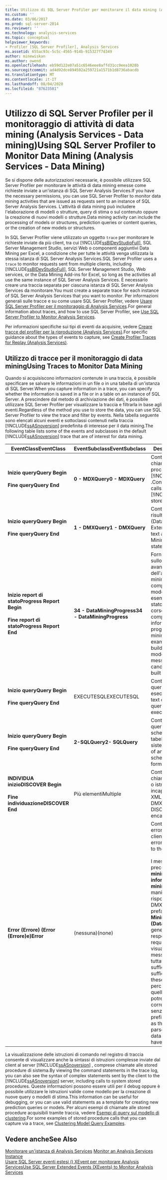 ```yaml
---
title: Utilizzo di SQL Server Profiler per monitorare il data mining (Analysis Services-Data mining) | Microsoft Docs
ms.custom: ''
ms.date: 03/06/2017
ms.prod: sql-server-2014
ms.reviewer: ''
ms.technology: analysis-services
ms.topic: conceptual
helpviewer_keywords:
- Profiler [SQL Server Profiler], Analysis Services
ms.assetid: 655ac93c-5c5c-4565-914b-915327f7d349
author: minewiskan
ms.author: owend
ms.openlocfilehash: eb59d122e07a51c6546eee8affd31cc9eea1028b
ms.sourcegitcommit: ad4d92dce894592a259721a1571b1d8736abacdb
ms.translationtype: MT
ms.contentlocale: it-IT
ms.lasthandoff: 08/04/2020
ms.locfileid: "87623581"
---
```

# <a name="using-sql-server-profiler-to-monitor-data-mining-analysis-services---data-mining"></a><span data-ttu-id="1a25f-102">Utilizzo di SQL Server Profiler per il monitoraggio di attività di data mining (Analysis Services - Data mining)</span><span class="sxs-lookup"><span data-stu-id="1a25f-102">Using SQL Server Profiler to Monitor Data Mining (Analysis Services - Data Mining)</span></span>
  <span data-ttu-id="1a25f-103">Se si dispone delle autorizzazioni necessarie, è possibile utilizzare SQL Server Profiler per monitorare le attività di data mining emesse come richieste inviate a un'istanza di SQL Server Analysis Services.</span><span class="sxs-lookup"><span data-stu-id="1a25f-103">If you have the necessary permissions, you can use SQL Server Profiler to monitor data mining activities that are issued as requests sent to an instance of SQL Server Analysis Services.</span></span> <span data-ttu-id="1a25f-104">L'attività di data mining può includere l'elaborazione di modelli o strutture, query di stima o sul contenuto oppure la creazione di nuovi modelli o strutture.</span><span class="sxs-lookup"><span data-stu-id="1a25f-104">Data mining activity can include the processing of models or structures, prediction queries or content queries, or the creation of new models or structures.</span></span>  
  
 <span data-ttu-id="1a25f-105">In SQL Server Profiler viene utilizzato un oggetto `trace` per monitorare le richieste inviate da più client, tra cui [!INCLUDE[ssBIDevStudioFull](../../includes/ssbidevstudiofull-md.md)], SQL Server Management Studio, servizi Web o componenti aggiuntivi Data Mining per Excel, a condizione che per tutte le attività venga utilizzata la stessa istanza di SQL Server Analysis Services.</span><span class="sxs-lookup"><span data-stu-id="1a25f-105">SQL Server Profiler uses a `trace` to monitor requests sent from multiple clients, including [!INCLUDE[ssBIDevStudioFull](../../includes/ssbidevstudiofull-md.md)], SQL Server Management Studio, Web services, or the Data Mining Add-ins for Excel, so long as the activities all use the same instance of SQL Server Analysis Services.</span></span> <span data-ttu-id="1a25f-106">È necessario creare una traccia separata per ciascuna istanza di SQL Server Analysis Services da monitorare.</span><span class="sxs-lookup"><span data-stu-id="1a25f-106">You must create a separate trace for each instance of SQL Server Analysis Services that you want to monitor.</span></span> <span data-ttu-id="1a25f-107">Per informazioni generali sulle tracce e su come usare SQL Server Profiler, vedere [Usare SQL Server Profiler per il monitoraggio di Analysis Services](../instances/use-sql-server-profiler-to-monitor-analysis-services.md).</span><span class="sxs-lookup"><span data-stu-id="1a25f-107">For general information about traces, and how to use SQL Server Profiler, see [Use SQL Server Profiler to Monitor Analysis Services](../instances/use-sql-server-profiler-to-monitor-analysis-services.md).</span></span>  
  
 <span data-ttu-id="1a25f-108">Per informazioni specifiche sui tipi di eventi da acquisire, vedere [Creare tracce del profiler per la riproduzione &#40;Analysis Services&#41;](../instances/create-profiler-traces-for-replay-analysis-services.md).</span><span class="sxs-lookup"><span data-stu-id="1a25f-108">For specific guidance about the types of events to capture, see [Create Profiler Traces for Replay &#40;Analysis Services&#41;](../instances/create-profiler-traces-for-replay-analysis-services.md).</span></span>  
  
## <a name="using-traces-to-monitor-data-mining"></a><span data-ttu-id="1a25f-109">Utilizzo di tracce per il monitoraggio di data mining</span><span class="sxs-lookup"><span data-stu-id="1a25f-109">Using Traces to Monitor Data Mining</span></span>  
 <span data-ttu-id="1a25f-110">Quando si acquisiscono informazioni contenute in una traccia, è possibile specificare se salvare le informazioni in un file o in una tabella di un'istanza di SQL Server.</span><span class="sxs-lookup"><span data-stu-id="1a25f-110">When you capture information in a trace, you can specify whether the information is saved in a file or in a table on an instance of SQL Server.</span></span> <span data-ttu-id="1a25f-111">A prescindere dal metodo di archiviazione dei dati, è possibile utilizzare SQL Server Profiler per visualizzare la traccia e filtrarla in base agli eventi.</span><span class="sxs-lookup"><span data-stu-id="1a25f-111">Regardless of the method you use to store the data, you can use SQL Server Profiler to view the trace and filter by events.</span></span> <span data-ttu-id="1a25f-112">Nella tabella seguente sono elencati alcuni eventi e sottoclassi contenuti nella traccia [!INCLUDE[ssASnoversion](../../includes/ssasnoversion-md.md)] predefinita di interesse per il data mining.</span><span class="sxs-lookup"><span data-stu-id="1a25f-112">The following table lists some of the events and subclasses in the default [!INCLUDE[ssASnoversion](../../includes/ssasnoversion-md.md)] trace that are of interest for data mining.</span></span>  
  
|<span data-ttu-id="1a25f-113">EventClass</span><span class="sxs-lookup"><span data-stu-id="1a25f-113">EventClass</span></span>|<span data-ttu-id="1a25f-114">EventSubclass</span><span class="sxs-lookup"><span data-stu-id="1a25f-114">EventSubclass</span></span>|<span data-ttu-id="1a25f-115">Descrizione</span><span class="sxs-lookup"><span data-stu-id="1a25f-115">Description</span></span>|  
|----------------|-------------------|-----------------|  
|<span data-ttu-id="1a25f-116">**Inizio query**</span><span class="sxs-lookup"><span data-stu-id="1a25f-116">**Query Begin**</span></span><br /><br /> <span data-ttu-id="1a25f-117">**Fine query**</span><span class="sxs-lookup"><span data-stu-id="1a25f-117">**Query End**</span></span>|<span data-ttu-id="1a25f-118">**0 - MDXQuery**</span><span class="sxs-lookup"><span data-stu-id="1a25f-118">**0 - MDXQuery**</span></span>|<span data-ttu-id="1a25f-119">Contiene il testo di tutte le chiamate a stored procedure [!INCLUDE[ssASnoversion](../../includes/ssasnoversion-md.md)] .</span><span class="sxs-lookup"><span data-stu-id="1a25f-119">Contains the text of all calls to [!INCLUDE[ssASnoversion](../../includes/ssasnoversion-md.md)] stored procedures.</span></span>|  
|<span data-ttu-id="1a25f-120">**Inizio query**</span><span class="sxs-lookup"><span data-stu-id="1a25f-120">**Query Begin**</span></span><br /><br /> <span data-ttu-id="1a25f-121">**Fine query**</span><span class="sxs-lookup"><span data-stu-id="1a25f-121">**Query End**</span></span>|<span data-ttu-id="1a25f-122">**1 - DMXQuery**</span><span class="sxs-lookup"><span data-stu-id="1a25f-122">**1 - DMXQuery**</span></span>|<span data-ttu-id="1a25f-123">Contiene il testo e i risultati di istruzioni DMX (Data Mining Extensions).</span><span class="sxs-lookup"><span data-stu-id="1a25f-123">Contains the text and results of Data Mining Extensions (DMX) statements.</span></span>|  
|<span data-ttu-id="1a25f-124">**Inizio report di stato**</span><span class="sxs-lookup"><span data-stu-id="1a25f-124">**Progress Report Begin**</span></span><br /><br /> <span data-ttu-id="1a25f-125">**Fine report di stato**</span><span class="sxs-lookup"><span data-stu-id="1a25f-125">**Progress Report End**</span></span>|<span data-ttu-id="1a25f-126">**34 - DataMiningProgress**</span><span class="sxs-lookup"><span data-stu-id="1a25f-126">**34 - DataMiningProgress**</span></span>|<span data-ttu-id="1a25f-127">Fornisce informazioni sullo stato di avanzamento dell'algoritmo di data mining: durante la compilazione di un modello di clustering: ad esempio, il messaggio di stato segnala il cluster in corso di compilazione</span><span class="sxs-lookup"><span data-stu-id="1a25f-127">Provides information about the progress of the data mining algorithm: for example, if you are building a clustering model, the progress message tells you which candidate cluster is being built</span></span>|  
|<span data-ttu-id="1a25f-128">**Inizio query**</span><span class="sxs-lookup"><span data-stu-id="1a25f-128">**Query Begin**</span></span><br /><br /> <span data-ttu-id="1a25f-129">**Fine query**</span><span class="sxs-lookup"><span data-stu-id="1a25f-129">**Query End**</span></span>|<span data-ttu-id="1a25f-130">EXECUTESQL</span><span class="sxs-lookup"><span data-stu-id="1a25f-130">EXECUTESQL</span></span>|<span data-ttu-id="1a25f-131">Contiene il testo della query Transact-SQL in esecuzione</span><span class="sxs-lookup"><span data-stu-id="1a25f-131">Contains the text of the Transact-SQL query that is being executed</span></span>|  
|<span data-ttu-id="1a25f-132">**Inizio query**</span><span class="sxs-lookup"><span data-stu-id="1a25f-132">**Query Begin**</span></span><br /><br /> <span data-ttu-id="1a25f-133">**Fine query**</span><span class="sxs-lookup"><span data-stu-id="1a25f-133">**Query End**</span></span>|<span data-ttu-id="1a25f-134">**2-SQLQuery**</span><span class="sxs-lookup"><span data-stu-id="1a25f-134">**2- SQLQuery**</span></span>|<span data-ttu-id="1a25f-135">Contiene il testo delle query sui set di righe dello schema nel formato di tabelle del sistema.</span><span class="sxs-lookup"><span data-stu-id="1a25f-135">Contains the text of any queries against the schema rowsets in the form of system tables.</span></span>|  
|<span data-ttu-id="1a25f-136">**INDIVIDUA inizio**</span><span class="sxs-lookup"><span data-stu-id="1a25f-136">**DISCOVER Begin**</span></span><br /><br /> <span data-ttu-id="1a25f-137">**Fine individuazione**</span><span class="sxs-lookup"><span data-stu-id="1a25f-137">**DISCOVER End**</span></span>|<span data-ttu-id="1a25f-138">Più elementi</span><span class="sxs-lookup"><span data-stu-id="1a25f-138">Multiple</span></span>|<span data-ttu-id="1a25f-139">Contiene il testo di chiamate di funzioni DMX o istruzioni DISCOVER, incapsulate in XMLA.</span><span class="sxs-lookup"><span data-stu-id="1a25f-139">Contains the text of DMX function calls or DISCOVER statements, encapsulated in XMLA.</span></span>|  
|<span data-ttu-id="1a25f-140">**Error (Errore) (Error (Errore)e)**</span><span class="sxs-lookup"><span data-stu-id="1a25f-140">**Error**</span></span>|<span data-ttu-id="1a25f-141">(nessuna)</span><span class="sxs-lookup"><span data-stu-id="1a25f-141">(none)</span></span>|<span data-ttu-id="1a25f-142">Contiene il testo degli errori inviati dal server al client.</span><span class="sxs-lookup"><span data-stu-id="1a25f-142">Contains the text of errors sent by the server to the client.</span></span><br /><br /> <span data-ttu-id="1a25f-143">I messaggi di errore preceduti da **Errore (data mining):** o **Messaggio informativo (data mining):** sono generati in maniera specifica in risposta a richieste DMX.</span><span class="sxs-lookup"><span data-stu-id="1a25f-143">Error messages prefaced with **Error (Data Mining):** or **Informational (Data Mining):** are generated specifically in response to DMX requests.</span></span> <span data-ttu-id="1a25f-144">La sola visualizzazione di questi messaggi di errore non è tuttavia sufficiente,</span><span class="sxs-lookup"><span data-stu-id="1a25f-144">However, it not sufficient to view only these error messages.</span></span> <span data-ttu-id="1a25f-145">perché altri errori, quali quelli generati dal parser, potrebbero essere correlati al data mining senza questi prefissi.</span><span class="sxs-lookup"><span data-stu-id="1a25f-145">Other errors, such as those generated by the parser, may be related to data mining but do not have this prefix.</span></span>|  
  
 <span data-ttu-id="1a25f-146">La visualizzazione delle istruzioni di comando nel registro di traccia consente di visualizzare anche la sintassi di istruzioni complesse inviate dal client al server [!INCLUDE[ssASnoversion](../../includes/ssasnoversion-md.md)] , comprese chiamate alle stored procedure di sistema.</span><span class="sxs-lookup"><span data-stu-id="1a25f-146">By viewing the command statements in the trace log, you can also see the syntax of complex statements sent by the client to the [!INCLUDE[ssASnoversion](../../includes/ssasnoversion-md.md)] server, including calls to system stored procedures.</span></span> <span data-ttu-id="1a25f-147">Queste informazioni possono essere utili per il debug oppure è possibile utilizzare le istruzioni valide come modello per la creazione di nuove query o modelli di stima.</span><span class="sxs-lookup"><span data-stu-id="1a25f-147">This information can be useful for debugging, or you can use valid statements as a template for creating new prediction queries or models.</span></span> <span data-ttu-id="1a25f-148">Per alcuni esempi di chiamate alle stored procedure acquisibili tramite traccia, vedere [Esempi di query sul modello di clustering](clustering-model-query-examples.md).</span><span class="sxs-lookup"><span data-stu-id="1a25f-148">For some examples of stored procedure calls that you can capture via a trace, see [Clustering Model Query Examples](clustering-model-query-examples.md).</span></span>  
  
## <a name="see-also"></a><span data-ttu-id="1a25f-149">Vedere anche</span><span class="sxs-lookup"><span data-stu-id="1a25f-149">See Also</span></span>  
 <span data-ttu-id="1a25f-150">[Monitorare un'istanza di Analysis Services](../instances/monitor-an-analysis-services-instance.md) </span><span class="sxs-lookup"><span data-stu-id="1a25f-150">[Monitor an Analysis Services Instance](../instances/monitor-an-analysis-services-instance.md) </span></span>  
 [<span data-ttu-id="1a25f-151">Usare SQL Server eventi estesi &#40;&#41; XEvent per monitorare Analysis Services</span><span class="sxs-lookup"><span data-stu-id="1a25f-151">Use SQL Server Extended Events &#40;XEvents&#41; to Monitor Analysis Services</span></span>](../instances/monitor-analysis-services-with-sql-server-extended-events.md)  
  
  
